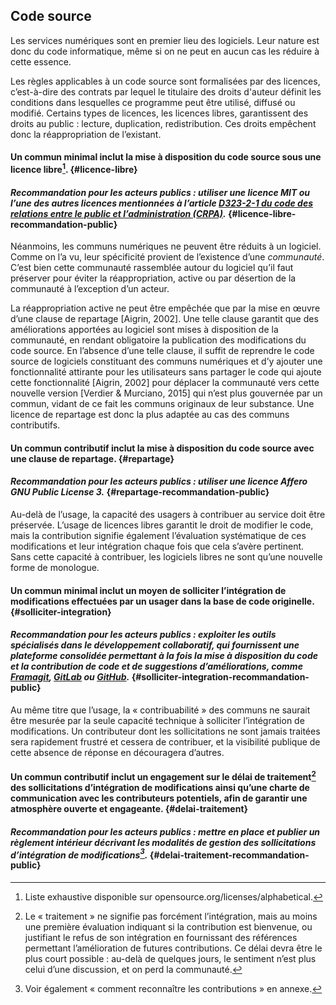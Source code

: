 ## Code source

Les services numériques sont en premier lieu des logiciels. Leur nature est donc du code informatique, même si on ne peut en aucun cas les réduire à cette essence.

Les règles applicables à un code source sont formalisées par des licences, c’est-à-dire des contrats par lequel le titulaire des droits d&#039;auteur définit les conditions dans lesquelles ce programme peut être utilisé, diffusé ou modifié. Certains types de licences, les licences libres, garantissent des droits au public : lecture, duplication, redistribution. Ces droits empêchent donc la réappropriation de l’existant.

#### Un commun minimal inclut la mise à disposition du code source sous une licence libre[^9]. {#licence-libre}

#### _Recommandation pour les acteurs publics : utiliser une licence MIT ou l’une des autres licences mentionnées à l’article [D323-2-1 du code des relations entre le public et l’administration (CRPA)](https://www.legifrance.gouv.fr/affichCodeArticle.do?idArticle=LEGIARTI000034504991&cidTexte=LEGITEXT000031366350&dateTexte=29991231)._ {#licence-libre-recommandation-public}

Néanmoins, les communs numériques ne peuvent être réduits à un logiciel. Comme on l’a vu, leur spécificité provient de l’existence d’une _communauté_. C’est bien cette communauté rassemblée autour du logiciel qu’il faut préserver pour éviter la réappropriation, active ou par désertion de la communauté à l’exception d’un acteur.

La réappropriation active ne peut être empêchée que par la mise en œuvre d’une clause de repartage [Aigrin, 2002]. Une telle clause garantit que des améliorations apportées au logiciel sont mises à disposition de la communauté, en rendant obligatoire la publication des modifications du code source. En l’absence d’une telle clause, il suffit de reprendre le code source de logiciels constituant des communs numériques et d’y ajouter une fonctionnalité attirante pour les utilisateurs sans partager le code qui ajoute cette fonctionnalité [Aigrin, 2002] pour déplacer la communauté vers cette nouvelle version [Verdier &amp; Murciano, 2015] qui n’est plus gouvernée par un commun, vidant de ce fait les communs originaux de leur substance. Une licence de repartage est donc la plus adaptée au cas des communs contributifs.

#### Un commun contributif inclut la mise à disposition du code source avec une clause de repartage. {#repartage}

#### _Recommandation pour les acteurs publics : utiliser une licence Affero GNU Public License 3._ {#repartage-recommandation-public}

Au-delà de l’usage, la capacité des usagers à contribuer au service doit être préservée. L’usage de licences libres garantit le droit de modifier le code, mais la contribution signifie également l’évaluation systématique de ces modifications et leur intégration chaque fois que cela s’avère pertinent. Sans cette capacité à contribuer, les logiciels libres ne sont qu’une nouvelle forme de monologue.

#### Un commun minimal inclut un moyen de solliciter l’intégration de modifications effectuées par un usager dans la base de code originelle. {#solliciter-integration}

#### _Recommandation pour les acteurs publics : exploiter les outils spécialisés dans le développement collaboratif, qui fournissent une plateforme consolidée permettant à la fois la mise à disposition du code et la contribution de code et de suggestions d’améliorations, comme [Framagit](https://framagit.org/), [GitLab](https://about.gitlab.com) ou [GitHub](https://github.com)._ {#solliciter-integration-recommandation-public}

Au même titre que l’usage, la « contribuabilité » des communs ne saurait être mesurée par la seule capacité technique à solliciter l’intégration de modifications. Un contributeur dont les sollicitations ne sont jamais traitées sera rapidement frustré et cessera de contribuer, et la visibilité publique de cette absence de réponse en découragera d’autres.

#### Un commun contributif inclut un engagement sur le délai de traitement[^10] des sollicitations d’intégration de modifications ainsi qu’une charte de communication avec les contributeurs potentiels, afin de garantir une atmosphère ouverte et engageante. {#delai-traitement}

#### _Recommandation pour les acteurs publics : mettre en place et publier un règlement intérieur décrivant les modalités de gestion des sollicitations d’intégration de modifications[^11]._ {#delai-traitement-recommandation-public}

[^9]: Liste exhaustive disponible sur opensource.org/licenses/alphabetical.

[^10]: Le « traitement » ne signifie pas forcément l’intégration, mais au moins une première évaluation indiquant si la contribution est bienvenue, ou justifiant le refus de son intégration en fournissant des références permettant l’amélioration de futures contributions. Ce délai devra être le plus court possible : au-delà de quelques jours, le sentiment n’est plus celui d’une discussion, et on perd la communauté.

[^11]: Voir également « comment reconnaître les contributions » en annexe.
